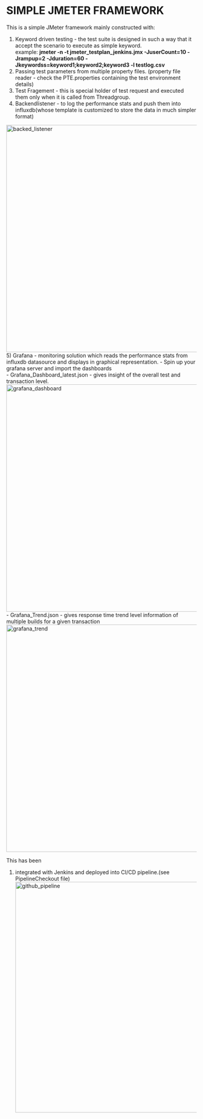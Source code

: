 # SIMPLE JMETER FRAMEWORK

This is a simple JMeter framework mainly constructed with:
  1) Keyword driven testing - the test suite is designed in such a way that it accept the scenario to execute as simple keyword.<br>
      example: <B>jmeter -n -t jmeter_testplan_jenkins.jmx -JuserCount=10 -Jrampup=2 -Jduration=60 -Jkeywordss=keyword1;keyword2;keyword3 -l testlog.csv </B>
  2) Passing test parameters from multiple property files. (property file reader - check the PTE.properties containing the test environment details)
  3) Test Fragement - this is special holder of test request and executed them only when it is called from Threadgroup.
  4) Backendlistener - to log the performance stats and push them into influxdb(whose template is customized to store the data in much simpler format)
  <img width="600" alt="backed_listener" src="https://user-images.githubusercontent.com/44027805/98073300-72c41680-1e81-11eb-8b4e-c27cc340be4f.PNG">
  5) Grafana - monitoring solution which reads the performance stats from influxdb datasource and displays in graphical representation.
      - Spin up your grafana server and import the dashboards<br>
        - Grafana_Dashboard_latest.json - gives insight of the overall test and transaction level.<br>
        <img width="600" alt="grafana_dashboard" src="https://user-images.githubusercontent.com/44027805/98113671-6f4e8080-1ebd-11eb-9e47-f8f277f227cc.PNG">
        - Grafana_Trend.json - gives response time trend level information of multiple builds for a given transaction<br>
        <img width="600" alt="grafana_trend" src="https://user-images.githubusercontent.com/44027805/98113058-8b055700-1ebc-11eb-88cc-90282f2251b9.PNG">
        
  This has been 
  1) integrated with Jenkins and deployed into CI/CD pipeline.(see PipelineCheckout file)
    <img width="609" alt="github_pipeline" src="https://user-images.githubusercontent.com/44027805/99195945-71102200-27a2-11eb-9d97-cb891fd0b20e.PNG">
